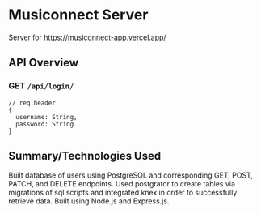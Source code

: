 # Musiconnect Server

Server for https://musiconnect-app.vercel.app/

## API Overview

### GET ```/api/login/ ```

```
// req.header
{
  username: String, 
  password: String
}
```

## Summary/Technologies Used

Built database of users using PostgreSQL and corresponding GET, POST, PATCH, and DELETE endpoints. Used postgrator to create tables via migrations of sql
scripts and integrated knex in order to successfully retrieve data. Built using Node.js and Express.js.
